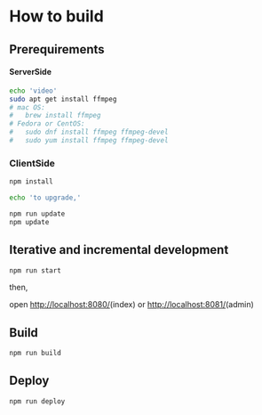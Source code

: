 
# How to build

## Prerequirements

#### ServerSide

```bash
echo 'video'
sudo apt get install ffmpeg
# mac OS:
#   brew install ffmpeg
# Fedora or CentOS:
#   sudo dnf install ffmpeg ffmpeg-devel
#   sudo yum install ffmpeg ffmpeg-devel
```

### ClientSide

```bash
npm install

echo 'to upgrade,'

npm run update
npm update
```

## Iterative and incremental development

```bash
npm run start
```

then,

open [http://localhost:8080/](http://localhost:8080/)(index) or [http://localhost:8081/](http://localhost:8081/)(admin)

## Build

```bash
npm run build
```

## Deploy

```bash
npm run deploy
```
